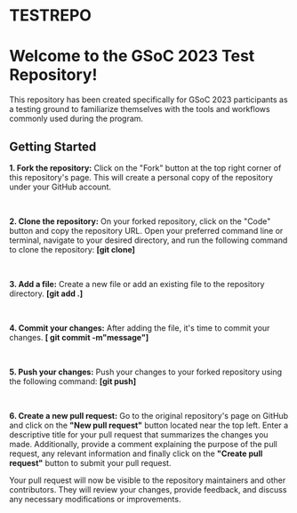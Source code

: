 # TESTREPO
<h1>Welcome to the GSoC 2023 Test Repository!</h1>

<p>This repository has been created specifically for GSoC 2023 participants as a testing ground to familiarize themselves with the tools and workflows commonly used during the program.</p> 

<h2>Getting Started</h2>
<p><b>1. Fork the repository:</b> Click on the "Fork" button at the top right corner of this repository's page. This will create a personal copy of the repository under your GitHub account.</p>
<br>
<p><b>2. Clone the repository:</b> On your forked repository, click on the "Code" button and copy the repository URL. Open your preferred command line or terminal, navigate to your desired directory, and run the following command to clone the repository:
  <b>[git clone] <repository-url></b>
</p>
<br>
<p><b>3. Add a file:</b> Create a new file or add an existing file to the repository directory.
  <b>[git add .]</b>
</p>
<br>
<p><b>4. Commit your changes:</b> After adding the file, it's time to commit your changes.
  <b>[ git commit -m"message"]</b>
</p>
<br>
<p><b>5. Push your changes:</b> Push your changes to your forked repository using the following command:
  <b>[git push]</b>
</p>
<br>
<p><b>6. Create a new pull request:</b> Go to the original repository's page on GitHub and  click on the <b>"New pull request"</b> button located near the top left. Enter a descriptive title for your pull request that summarizes the changes you made. Additionally, provide a comment explaining the purpose of the pull request, any relevant information and finally  click on the <b>"Create pull request"</b> button to submit your pull request.
</p>
<p>Your pull request will now be visible to the repository maintainers and other contributors. They will review your changes, provide feedback, and discuss any necessary modifications or improvements.</p>
<br>





